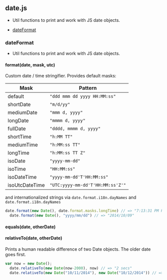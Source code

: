 ## date.js


* Util functions to print and work with JS date objects.


- [dateFormat](#dateFormat)

### <a name="dateFormat"></a>dateFormat


 * Util functions to print and work with JS date objects.
 

#### <a name="format"></a>format(date, mask, utc)

 Custom date / time stringifier. Provides default masks:

 Mask           | Pattern
 ---------------|--------------------------------
 default        | `"ddd mmm dd yyyy HH:MM:ss"`
 shortDate      | `"m/d/yy"`
 mediumDate     | `"mmm d, yyyy"`
 longDate       | `"mmmm d, yyyy"`
 fullDate       | `"dddd, mmmm d, yyyy"`
 shortTime      | `"h:MM TT"`
 mediumTime     | `"h:MM:ss TT"`
 longTime       | `"h:MM:ss TT Z"`
 isoDate        | `"yyyy-mm-dd"`
 isoTime        | `"HH:MM:ss"`
 isoDateTime    | `"yyyy-mm-dd'T'HH:MM:ss"`
 isoUtcDateTime | `"UTC:yyyy-mm-dd'T'HH:MM:ss'Z'"`

 and internationalized strings via `date.format.i18n.dayNames`
 and `date.format.i18n.dayNames`
 

```js
date.format(new Date(), date.format.masks.longTime) // => "7:13:31 PM PDT"
  date.format(new Date(), "yyyy/mm/dd") // => "2014/10/09"
```

#### <a name="equals"></a>equals(date, otherDate)



#### <a name="relativeTo"></a>relativeTo(date, otherDate)

 Prints a human readable difference of two Date objects. The older date
 goes first.
 

```js
var now = new Date();
  date.relativeTo(new Date(now-2000), now) // => "2 secs"
  date.relativeTo(new Date("10/11/2014"), new Date("10/12/2014")) // => "1 day"
```